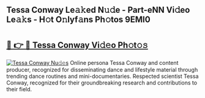 ## Tessa Conway Le𝚊𝚔ed N𝚞𝚍e - Part-eNN Vi𝚍eo Le𝚊𝚔s - H𝚘t O𝚗lyf𝚊ns Ph𝚘tos 9EMI0

# <h2><a href="http://hf650cu.feru.top/?c=Tessa+Conway">🔗 👉 🔴 Tessa Conway Vi𝚍𝚎o Ph𝚘t𝚘𝚜</a></h2>

[![Tessa Conway Nu𝚍𝚎s](https://i.imgur.com/0TWrTi3.gif)](http://hf650cu.feru.top/?c=Tessa+Conway)
Online persona Tessa Conway and content producer, recognized for disseminating dance and lifestyle material through trending dance routines and mini-documentaries. Respected scientist Tessa Conway, recognized for their groundbreaking research and contributions to their field. 
